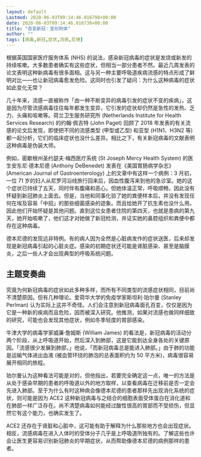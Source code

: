 ```yaml
---
layout: default
Lastmod: 2020-06-03T09:14:46.016798+00:00
date: 2020-06-03T09:14:46.016736+00:00
title: "百变新冠：变形附体"
author: ""
tags: [病毒,新冠,症状,流感,尼德]
---
```


根据英国国家医疗服务体系 (NHS) 的说法，感染新冠病毒的症状是发烧或新发的持续咳嗽。大多数患者确实有这些症状，但相当一部分患者不然。最近几周发表的论文表明这种新病毒有很多面相。这与另一种主要呼吸道疾病流感的特点形成了鲜明对比——也让新冠病毒愈发危险。这同时也引发了疑问：为什么这种病毒的症状如此变化无常？

几十年来，流感一直被称作「由一种不断变异的病毒引发的症状不变的疾病」，这是因为尽管流感病毒往往每年都发生变异，它引发的症状却仍然是急性的发热、乏力、头痛和咳嗽等。荷兰卫生服务研究所 (Netherlands Institute for Health Services Research) 的约翰·佩吉特 (John Paget) 回顾了 2018 年发表的有关流感的论文后发现，即使把不同的流感类型 (甲型或乙型) 和亚型 (H1N1、H3N2 等) 都一起分析，它们的临床症状也没什么差异。相比之下，有关新冠病毒的文献表明这种病毒是伪装大师。

例如，密歇根州圣约瑟夫·梅西医疗系统 (St Joseph Mercy Health System) 的医生安东尼·德本尼德 (Anthony DeBenedet) 发表在《美国胃肠病学杂志》(American Journal of Gastroenterology) 上的文章中有这样一个病例：3 月初，一位 71 岁的妇人从尼罗河沿线旅行回来后，因血性腹泻来到他的急诊室。她的这个症状已持续了五天，同时伴有腹痛和恶心。但她体温正常，呼吸顺畅，因此没有怀疑到新冠肺炎上面去。但是，当他和同事化验了她的粪便样本后，并没有发现任何在埃及容易「中招」的那些细菌感染的迹象。而且给她开了抗生素也没什么用。因此他们开始怀疑是其他问题。直到这位女患者住院的第四天，也就是患病的第九天，她开始咳嗽了，他们这才对她做了新冠检测，并证实她的鼻腔组织和粪便中都存在这种病毒。

德本尼德的发现远非特例。有的病人因为全然是心脏病发作的症状送医，后来却发现是新冠病毒引起的心脏炎症。感染的初期症状还可能是肾脏感染、甚至是脑膜炎，之后一些人才会出现典型的呼吸系统问题。

主题变奏曲
-----

究竟为何新冠病毒的症状如此多种多样，而所有不同类型的流感症状相同，目前尚不清楚原因。但有几种理论。爱荷华大学的免疫学家斯坦利·珀尔曼 (Stanley Perlman) 认为实际上这并不奇怪。人们会注意到新冠病毒面孔百变，仅仅是因为它是一种新的疾病而且危险，因而被深入研究。他推测，如果对流感也做同样细致的研究，可能也会发现其他症状，例如冬季轻度的胃部感染。

牛津大学的病毒学家威廉·詹姆斯 (William James) 的看法是，新冠病毒的活动分两个阶段，从上呼吸道开始，然后深入到肺部，这是它能到达全身各处的关键原因。「流感很少发展到肺部，」他说，「而新冠病毒总是能进入肺部。」由于肺的功能是运输气体进出血液 (被血管环绕的肺泡的总表面积约为 50 平方米)，病毒很容易展开相同的旅程。

珀尔曼认为这种看法可能是对的，但他指出，若要完全确定这一点，唯一的方法是从处于感染早期的患者的呼吸道以外的地方取样，以查看病毒在迁移前是否一定会先进入肺部。至于为什么有时这种病会像德本尼德的患者那样先出现消化系统的症状，则可能是因为 ACE2 这种新冠病毒与之结合的细胞表面受体蛋白在消化道和在肺部一样广泛存在。尚不清楚病毒如何能经过酸性很高的胃部而不受损伤，但显然它有这个能力，也确实发生了。

ACE2 还存在于肾脏和心脏中，这可能有助于解释为什么那些地方也会出现症状。相反，流感病毒在进入人体时的受体分子几乎是上呼吸道所独有的。了解这些也许会让医生更容易识别新冠肺炎的早期症状，从而帮助像德本尼德的病例那样的患者。

